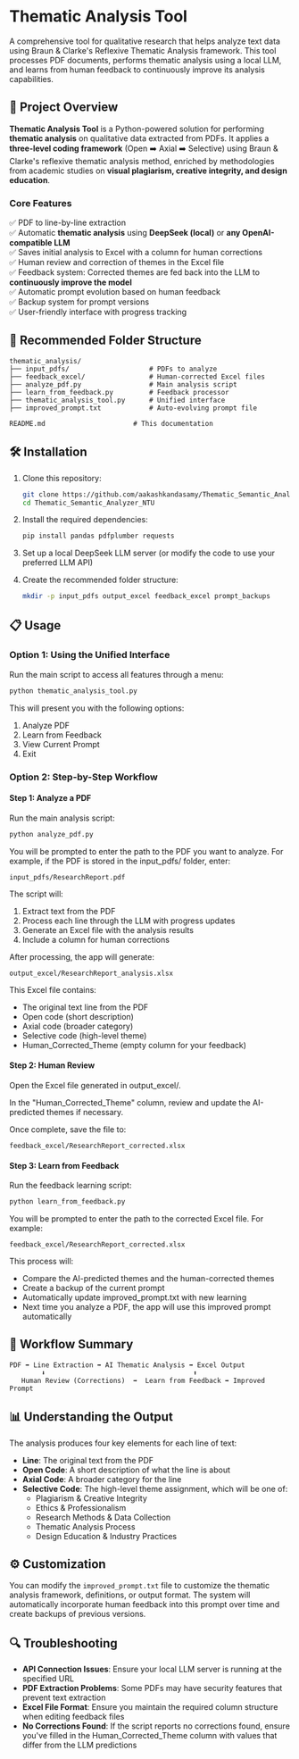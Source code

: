 # Thematic Analysis Tool

A comprehensive tool for qualitative research that helps analyze text data using Braun & Clarke's Reflexive Thematic Analysis framework. This tool processes PDF documents, performs thematic analysis using a local LLM, and learns from human feedback to continuously improve its analysis capabilities.

## 🚀 Project Overview

**Thematic Analysis Tool** is a Python-powered solution for performing **thematic analysis** on qualitative data extracted from PDFs. It applies a **three-level coding framework** (Open ➡️ Axial ➡️ Selective) using Braun & Clarke's reflexive thematic analysis method, enriched by methodologies from academic studies on **visual plagiarism, creative integrity, and design education**.

### Core Features
✅ PDF to line-by-line extraction  
✅ Automatic **thematic analysis** using **DeepSeek (local)** or **any OpenAI-compatible LLM**  
✅ Saves initial analysis to Excel with a column for human corrections  
✅ Human review and correction of themes in the Excel file  
✅ Feedback system: Corrected themes are fed back into the LLM to **continuously improve the model**  
✅ Automatic prompt evolution based on human feedback  
✅ Backup system for prompt versions  
✅ User-friendly interface with progress tracking

## 📂 Recommended Folder Structure

```
thematic_analysis/
├── input_pdfs/                    # PDFs to analyze
├── feedback_excel/                # Human-corrected Excel files
├── analyze_pdf.py                 # Main analysis script
├── learn_from_feedback.py         # Feedback processor
├── thematic_analysis_tool.py      # Unified interface
├── improved_prompt.txt            # Auto-evolving prompt file

README.md                      # This documentation
```

## 🛠️ Installation

1. Clone this repository:
   ```bash
   git clone https://github.com/aakashkandasamy/Thematic_Semantic_Analyzer_NTU.git
   cd Thematic_Semantic_Analyzer_NTU
   ```

2. Install the required dependencies:
   ```bash
   pip install pandas pdfplumber requests
   ```

3. Set up a local DeepSeek LLM server (or modify the code to use your preferred LLM API)

4. Create the recommended folder structure:
   ```bash
   mkdir -p input_pdfs output_excel feedback_excel prompt_backups
   ```

## 📋 Usage

### Option 1: Using the Unified Interface

Run the main script to access all features through a menu:

```bash
python thematic_analysis_tool.py
```

This will present you with the following options:
1. Analyze PDF
2. Learn from Feedback
3. View Current Prompt
4. Exit

### Option 2: Step-by-Step Workflow

#### Step 1: Analyze a PDF
Run the main analysis script:
```bash
python analyze_pdf.py
```

You will be prompted to enter the path to the PDF you want to analyze.
For example, if the PDF is stored in the input_pdfs/ folder, enter:
```
input_pdfs/ResearchReport.pdf
```

The script will:
1. Extract text from the PDF
2. Process each line through the LLM with progress updates
3. Generate an Excel file with the analysis results
4. Include a column for human corrections

After processing, the app will generate:
```
output_excel/ResearchReport_analysis.xlsx
```

This Excel file contains:
- The original text line from the PDF
- Open code (short description)
- Axial code (broader category)
- Selective code (high-level theme)
- Human_Corrected_Theme (empty column for your feedback)

#### Step 2: Human Review

Open the Excel file generated in output_excel/.

In the "Human_Corrected_Theme" column, review and update the AI-predicted themes if necessary.

Once complete, save the file to:
```
feedback_excel/ResearchReport_corrected.xlsx
```

#### Step 3: Learn from Feedback

Run the feedback learning script:
```bash
python learn_from_feedback.py
```

You will be prompted to enter the path to the corrected Excel file.
For example:
```
feedback_excel/ResearchReport_corrected.xlsx
```

This process will:
- Compare the AI-predicted themes and the human-corrected themes
- Create a backup of the current prompt
- Automatically update improved_prompt.txt with new learning
- Next time you analyze a PDF, the app will use this improved prompt automatically

## 🔄 Workflow Summary

```
PDF ➡️ Line Extraction ➡️ AI Thematic Analysis ➡️ Excel Output
        ⬇️                                     ⬆️
   Human Review (Corrections)  ➡️  Learn from Feedback ➡️ Improved Prompt
```

## 📊 Understanding the Output

The analysis produces four key elements for each line of text:

- **Line**: The original text from the PDF
- **Open Code**: A short description of what the line is about
- **Axial Code**: A broader category for the line
- **Selective Code**: The high-level theme assignment, which will be one of:
  - Plagiarism & Creative Integrity
  - Ethics & Professionalism
  - Research Methods & Data Collection
  - Thematic Analysis Process
  - Design Education & Industry Practices

## ⚙️ Customization

You can modify the `improved_prompt.txt` file to customize the thematic analysis framework, definitions, or output format. The system will automatically incorporate human feedback into this prompt over time and create backups of previous versions.

## 🔍 Troubleshooting

- **API Connection Issues**: Ensure your local LLM server is running at the specified URL
- **PDF Extraction Problems**: Some PDFs may have security features that prevent text extraction
- **Excel File Format**: Ensure you maintain the required column structure when editing feedback files
- **No Corrections Found**: If the script reports no corrections found, ensure you've filled in the Human_Corrected_Theme column with values that differ from the LLM predictions
